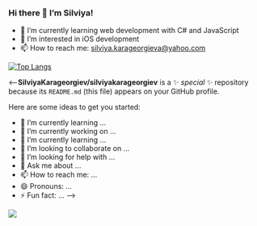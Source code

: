 
### Hi there 👋 I’m Silviya!
- 🌱 I’m currently learning web development with C# and JavaScript
- 👀 I’m interested in iOS development
- 📫 How to reach me: silviya.karageorgieva@yahoo.com


[![Top Langs](https://github-readme-stats.vercel.app/api/top-langs/?username=silviyakarageorgiev&layout=compact)](https://github.com/SilviyaKarageorgiev/silviyakarageorgiev/edit/main/README.md)


<--**SilviyaKarageorgiev/silviyakarageorgiev** is a ✨ _special_ ✨ repository because its `README.md` (this file) appears on your GitHub profile.

Here are some ideas to get you started:
- 🌱 I’m currently learning ...
- 🔭 I’m currently working on ...
- 🌱 I’m currently learning ...
- 👯 I’m looking to collaborate on ...
- 🤔 I’m looking for help with ...
- 💬 Ask me about ...
- 📫 How to reach me: ...
- 😄 Pronouns: ...
- ⚡ Fun fact: ...
-->


![](https://komarev.com/ghpvc/?username=SilviyaKarageorgiev)
